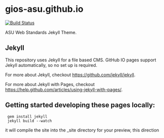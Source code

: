 gios-asu.github.io
==================
[![Build Status](https://travis-ci.org/gios-asu/ASU-Web-Standards-Jekyll-Theme.svg?branch=master)](https://travis-ci.org/gios-asu/ASU-Web-Standards-Jekyll-Theme)

ASU Web Standards Jekyll Theme.


## Jekyll

This repository uses Jekyll for a file based CMS.  GitHub IO pages support Jekyll automatically, so no set up is required.  

For more about Jekyll, checkout https://github.com/jekyll/jekyll.

For more about Jekyll with Pages, checkout https://help.github.com/articles/using-jekyll-with-pages/.


## Getting started developing these pages locally:
````
 gem install jekyll
 jekyll build --watch
````
it will compile the site into the _site directory for your preview, this direction

